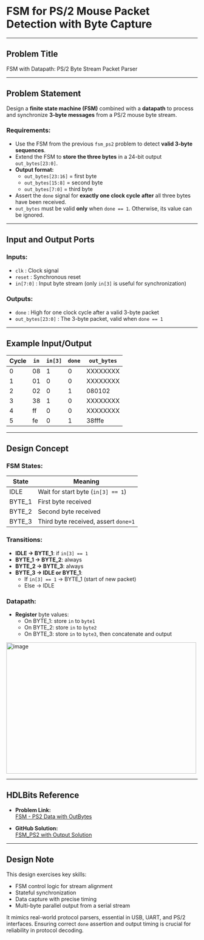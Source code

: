 # FSM for PS/2 Mouse Packet Detection with Byte Capture

---

## Problem Title
FSM with Datapath: PS/2 Byte Stream Packet Parser

---

## Problem Statement

Design a **finite state machine (FSM)** combined with a **datapath** to process and synchronize **3-byte messages** from a PS/2 mouse byte stream.

### Requirements:

- Use the FSM from the previous `fsm_ps2` problem to detect **valid 3-byte sequences**.
- Extend the FSM to **store the three bytes** in a 24-bit output `out_bytes[23:0]`.
- **Output format:**  
  - `out_bytes[23:16]` = first byte  
  - `out_bytes[15:8]`  = second byte  
  - `out_bytes[7:0]`   = third byte
- Assert the `done` signal for **exactly one clock cycle** **after** all three bytes have been received.
- `out_bytes` must be valid **only** when `done == 1`. Otherwise, its value can be ignored.

---

## Input and Output Ports

### Inputs:
- `clk` : Clock signal
- `reset` : Synchronous reset
- `in[7:0]` : Input byte stream (only `in[3]` is useful for synchronization)

### Outputs:
- `done` : High for one clock cycle after a valid 3-byte packet
- `out_bytes[23:0]` : The 3-byte packet, valid when `done == 1`

---

## Example Input/Output

| Cycle | `in`  | `in[3]` | `done` | `out_bytes` |
|-------|-------|---------|--------|-------------|
| 0     | 08    | 1       | 0      | XXXXXXXX    |
| 1     | 01    | 0       | 0      | XXXXXXXX    |
| 2     | 02    | 0       | 1      | 080102      |
| 3     | 38    | 1       | 0      | XXXXXXXX    |
| 4     | ff    | 0       | 0      | XXXXXXXX    |
| 5     | fe    | 0       | 1      | 38fffe      |

---

## Design Concept

### FSM States:

| State     | Meaning                              |
|-----------|--------------------------------------|
| IDLE      | Wait for start byte (`in[3] == 1`)   |
| BYTE_1    | First byte received                  |
| BYTE_2    | Second byte received                 |
| BYTE_3    | Third byte received, assert `done=1` |

### Transitions:

- **IDLE → BYTE_1**: if `in[3] == 1`
- **BYTE_1 → BYTE_2**: always
- **BYTE_2 → BYTE_3**: always
- **BYTE_3 → IDLE or BYTE_1**:  
  - If `in[3] == 1` → BYTE_1 (start of new packet)  
  - Else → IDLE

### Datapath:

- **Register** byte values:
  - On BYTE_1: store `in` to `byte1`
  - On BYTE_2: store `in` to `byte2`
  - On BYTE_3: store `in` to `byte3`, then concatenate and output

<img width="500" height="345" alt="image" src="https://github.com/user-attachments/assets/19d0eef7-17fd-4fe2-a81b-66376b36e5a3" />

---

## HDLBits Reference

- **Problem Link:**  
  [FSM - PS2 Data with OutBytes](https://hdlbits.01xz.net/wiki/Fsm_ps2data)

- **GitHub Solution:**  
  [FSM_PS2 with Output Solution](https://github.com/EswarAdithya011/HDLBits/blob/main/Problem%20Sets/3.%20Circuits/Sequential%20logic/3.9%20Finite%20State%20Machines/3.9.16%20PS-2%20packet%20parser%20and%20datapath/fsm_ps2data.v)

---

## Design Note

This design exercises key skills:

- FSM control logic for stream alignment
- Stateful synchronization
- Data capture with precise timing
- Multi-byte parallel output from a serial stream

It mimics real-world protocol parsers, essential in USB, UART, and PS/2 interfaces. Ensuring correct `done` assertion and output timing is crucial for reliability in protocol decoding.
